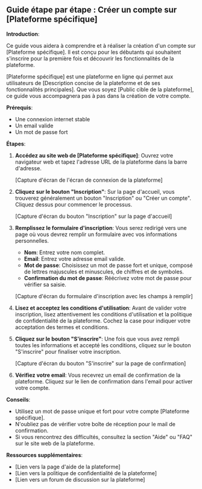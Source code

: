 ## Guide étape par étape : Créer un compte sur [Plateforme spécifique]

**Introduction**:

Ce guide vous aidera à comprendre et à réaliser la création d'un compte sur [Plateforme spécifique]. Il est conçu pour les débutants qui souhaitent s'inscrire pour la première fois et découvrir les fonctionnalités de la plateforme.

[Plateforme spécifique] est une plateforme en ligne qui permet aux utilisateurs de [Description concise de la plateforme et de ses fonctionnalités principales]. Que vous soyez [Public cible de la plateforme], ce guide vous accompagnera pas à pas dans la création de votre compte.

**Prérequis**:

* Une connexion internet stable
* Un email valide
* Un mot de passe fort

**Étapes**:

1. **Accédez au site web de [Plateforme spécifique]**: Ouvrez votre navigateur web et tapez l'adresse URL de la plateforme dans la barre d'adresse. 

   [Capture d'écran de l'écran de connexion de la plateforme]

2. **Cliquez sur le bouton "Inscription"**:  Sur la page d'accueil, vous trouverez généralement un bouton "Inscription" ou "Créer un compte". Cliquez dessus pour commencer le processus.

   [Capture d'écran du bouton "Inscription" sur la page d'accueil]

3. **Remplissez le formulaire d'inscription**: Vous serez redirigé vers une page où vous devrez remplir un formulaire avec vos informations personnelles. 

   * **Nom**: Entrez votre nom complet.
   * **Email**: Entrez votre adresse email valide.
   * **Mot de passe**: Choisissez un mot de passe fort et unique, composé de lettres majuscules et minuscules, de chiffres et de symboles.
   * **Confirmation du mot de passe**: Réécrivez votre mot de passe pour vérifier sa saisie.

   [Capture d'écran du formulaire d'inscription avec les champs à remplir]

4. **Lisez et acceptez les conditions d'utilisation**: Avant de valider votre inscription, lisez attentivement les conditions d'utilisation et la politique de confidentialité de la plateforme. Cochez la case pour indiquer votre acceptation des termes et conditions.

5. **Cliquez sur le bouton "S'inscrire"**:  Une fois que vous avez rempli toutes les informations et accepté les conditions, cliquez sur le bouton "S'inscrire" pour finaliser votre inscription.

   [Capture d'écran du bouton "S'inscrire" sur la page de confirmation]

6. **Vérifiez votre email**: Vous recevrez un email de confirmation de la plateforme. Cliquez sur le lien de confirmation dans l'email pour activer votre compte.

**Conseils**:

* Utilisez un mot de passe unique et fort pour votre compte [Plateforme spécifique].
* N'oubliez pas de vérifier votre boîte de réception pour le mail de confirmation.
* Si vous rencontrez des difficultés, consultez la section "Aide" ou "FAQ" sur le site web de la plateforme.

**Ressources supplémentaires**:

* [Lien vers la page d'aide de la plateforme]
* [Lien vers la politique de confidentialité de la plateforme]
* [Lien vers un forum de discussion sur la plateforme]




